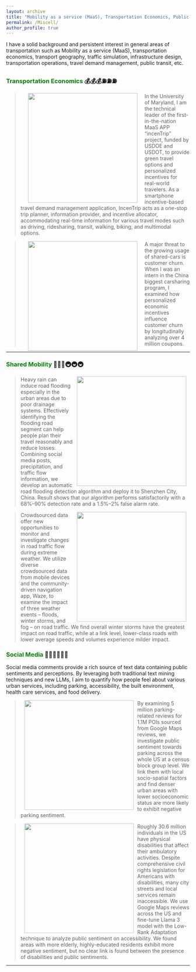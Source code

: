 ```yaml
---
layout: archive
title: "Mobility as a service (MaaS), Transportation Economics, Public Perception, ..."
permalink: /Miscell/
author_profile: true
---
```


I have a solid background and persistent interest in general areas of transportation such as
Mobility as a service (MaaS), transportation economics, transport geography, traffic simulation, 
infrastructure design, transportation operations, travel demand management, public transit, etc.

### <span style="color: green"> Transportation Economics</span> 💰💰💰⛽⛽⛽

> <a href="https://www.mdot.maryland.gov/tso/pages/Index.aspx?PageId=33"><img style="float: left" src="https://songhuahu-umd.github.io/images/incentrip.png" width="300" hspace="20"></a>
In the University of Maryland, I am the technical leader of the first-in-the-nation MaaS APP “incenTrip” project, funded by USDOE and USDOT, 
to provide green travel options and personalized incentives for real-world travelers.
As a smartphone incentive-based travel demand management application, 
IncenTrip acts as a one-stop trip planner, information provider, and incentive allocator, 
accommodating real-time information for various travel modes such as driving, ridesharing, transit, walking, biking, and multimodal options.


> <a href="https://www.sciencedirect.com/science/article/pii/S0968090X21002382"><img style="float: left" src="https://songhuahu-umd.github.io/images/churn.jpg" width="300" hspace="20"></a>
A major threat to the growing usage of shared-cars is customer churn. When I was an intern in 
the China biggest carsharing program, I examined how personalized economic incentives influence customer churn by longitudinally analyzing over 4 million coupons.

---

### <span style="color: green"> Shared Mobility </span> 👫👫👫🚇🚇🚇

> <a href="https://www.sciencedirect.com/science/article/pii/S0966692321003240"><img style="float: right" src="https://songhuahu-umd.github.io/images/FF52.jpeg" width="300" hspace="10"></a>
Heavy rain can induce road flooding especially in the urban areas due to poor drainage systems. Effectively identifying
the flooding road segment can help people plan their travel reasonably and reduce losses. 
Combining social media posts, precipitation, and traffic flow information, we develop an automatic road flooding detection algorithm 
and deploy it to Shenzhen City, China. Result shows that our algorithm performs
satisfactorily with a 68%–90% detection rate and a 1.5%–2% false alarm rate.

> <a href="https://www.sciencedirect.com/science/article/pii/S1361920919311058"><img style="float: right" src="https://songhuahu-umd.github.io/images/evcard.gif" width="300" hspace="10"></a>
Crowdsourced data offer new opportunities to monitor and investigate changes in road traffic flow during extreme weather. 
We utilize diverse crowdsourced data from mobile devices and the community-driven navigation app, Waze, to 
examine the impact of three weather events – floods, winter storms, and fog – on road traffic.
We find overall winter storms have the greatest impact on road traffic, while at a link level, 
lower-class roads with lower average speeds and volumes experience milder impact.

### <span style="color: green"> Social Media </span>💬💬💬👥👥👥
Social media comments provide a rich source of text data containing public sentiments and perceptions.
By leveraging both traditional text mining techniques and new LLMs,
I aim to quantify how people feel about various urban services,
including parking, accessibility, the built environment, health care services, and food delivery.

> <a href="https://arxiv.org/pdf/2407.05104"><img style="float: left" src="https://songhuahu-umd.github.io/images/parking.png" width="300" hspace="10"></a>
By examining 5 million parking-related reviews for 1.1M POIs sourced from Google Maps reviews,
we investigate public sentiment towards parking across the whole US at a census block group level.
We link them with local socio-spatial factors and find denser urban areas with lower socioeconomic status
are more likely to exhibit negative parking sentiment.

> <a href="https://arxiv.org/pdf/2409.08459"><img style="float: left" src="https://songhuahu-umd.github.io/images/access_framework.png" width="300" hspace="10"></a>
Roughly 30.6 million individuals in the US have physical disabilities that affect their ambulatory activities.
Despite comprehensive civil rights legislation for Americans with disabilities, many city streets and local services remain inaccessible.
We use Google Maps reviews across the US and fine-tune Llama 3 model with the Low-Rank Adaptation technique to analyze public sentiment on accessibility.
We found areas with more elderly, highly-educated residents exhibit more negative sentiment, but no clear link is found between the presence of disabilities and public sentiments.


---
